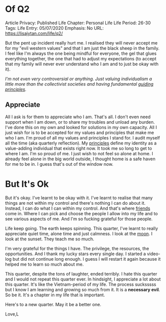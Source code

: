 # Of Q2

Article Privacy: Published
Life Chapter: Personal Life
Life Period: 26-30
Tags: Life
Entry: 05/07/2020
Emphasis: No
URL: https://lisajytan.com/life/q2/

But the pent up incident really hurt me. I realised they will never accept me for my "evil western values" and that I am just the black sheep in the family. I feel like I'm always the one being mindful for everyone, the gel that glues everything together, the one that had to adjust my expectations (to accept that my family will never ever understand who I am and to just be okay with it).

*I'm not even very controversial or anything. Just valuing individualism a little more than the collectivist societies and having fundamental [guiding principles](https://lisajytan.com/principles/i-am/).*

## Appreciate

All I ask is for them to appreciate who I am. That's all. I don't even need support when I am down, or to share my troubles and unload any burden. I've done this on my own and looked for solutions in my own capacity. All I just wish for is to be accepted for my values and principles that make me who I am. I'm proud of all my values and principles I stand for. I audit myself all the time (aka quarterly reflection). My [principles](http://lisajytan.com/principles/) define my identity as a value-adding individual that exists right now. It took me so long to get to where I am. I'm so proud of me. I just wish to not feel so alone at home. I already feel alone in the big world outside, I thought home is a safe haven for me to be in. I guess that's out of the window now.

# But It's Ok

But it's okay. I've learnt to be okay with it. I've learnt to realise that many things are not within my control and there's nothing I can do about it. Instead, I can do what I can within my control. And that's where [friends](https://lisajytan.com/life/friends-are-family/) come in. Where I can pick and choose the people I allow into my life and to see various aspects of me. And I'm so fucking grateful for those people.

Life keep going. The earth keeps spinning. This quarter, I've learnt to really appreciate quiet time, alone time and just calmness. I look at the [moon](http://lisajytan.com/poetry/moon/). I look at the sunset. They teach me so much.

I'm very grateful for the things I have. The privilege, the resources, the opportunities. And I thank my lucky stars every single day. I started a video-log but did not continue long enough. I guess I will restart it again because it helped me to learn so much about me.

This quarter, despite the tons of laughter, ended terribly. I hate this quarter and I would not repeat this quarter ever. In hindsight, I appreciate a lot about this quarter. It's like the Vietnam-period of my life. The process sucksssss but I know I am learning and growing so much from it. It is a **necessary evil**. So be it. It's a chapter in my life that is important.

Here's to a new quarter. May it be a better one.

Love,L